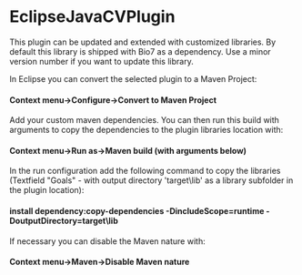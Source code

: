 # EclipseJavaCVPlugin

This plugin can be updated and extended with customized libraries. By default this library is shipped with Bio7 as a dependency. 
Use a minor version number if you want to update this library.

In Eclipse you can convert the selected plugin to a Maven Project: 

#### Context menu->Configure->Convert to Maven Project

Add your custom maven dependencies. You can then run this build with arguments to copy the dependencies to the plugin libraries location with:

#### Context menu->Run as->Maven build (with arguments below)

In the run configuration add the following command to copy the libraries (Textfield "Goals" - with output directory 'target\lib' as a library subfolder in the plugin location):

#### install dependency:copy-dependencies -DincludeScope=runtime -DoutputDirectory=target\lib

If necessary you can disable the Maven nature with: 

#### Context menu->Maven->Disable Maven nature
